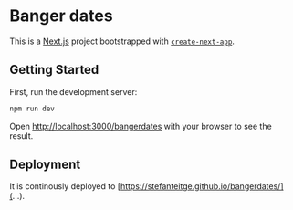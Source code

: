 # Banger dates

This is a [Next.js](https://nextjs.org) project bootstrapped with [`create-next-app`](https://nextjs.org/docs/app/api-reference/cli/create-next-app).

## Getting Started

First, run the development server:

```bash
npm run dev
```
Open [http://localhost:3000/bangerdates](http://localhost:3000) with your browser to see the result.

## Deployment

It is continously deployed to [https://stefanteitge.github.io/bangerdates/](...).